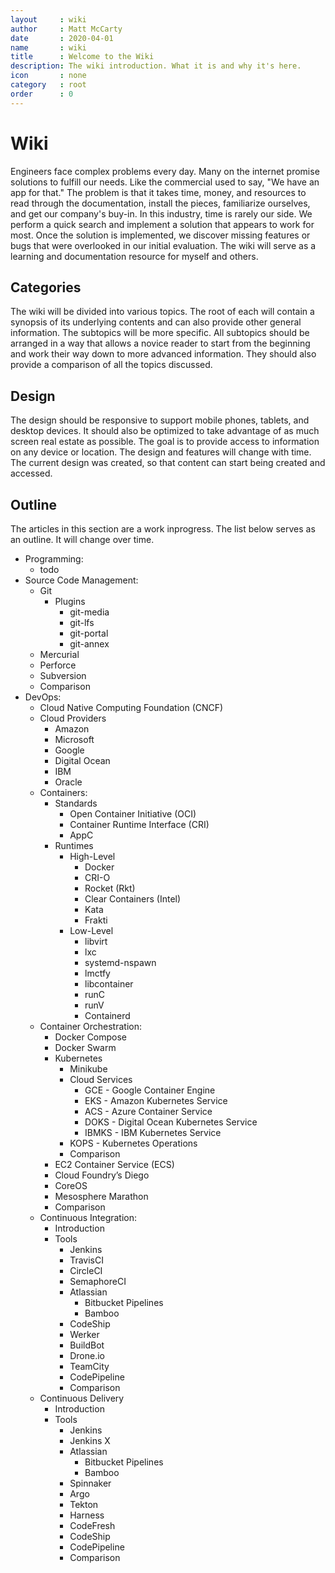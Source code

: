 ```yaml
---
layout     : wiki
author     : Matt McCarty
date       : 2020-04-01
name       : wiki
title      : Welcome to the Wiki
description: The wiki introduction. What it is and why it's here.
icon       : none
category   : root
order      : 0
---
```

# Wiki

Engineers face complex problems every day. Many on the internet promise solutions to fulfill our needs. Like the commercial used to say, "We have an app for that." The problem is that it takes time, money, and resources to read through the documentation, install the pieces, familiarize ourselves, and get our company's buy-in. In this industry, time is rarely our side. We perform a quick search and implement a solution that appears to work for most. Once the solution is implemented, we discover missing features or bugs that were overlooked in our initial evaluation. The wiki will serve as a learning and documentation resource for myself and others.

## Categories

The wiki will be divided into various topics. The root of each will contain a synopsis of its underlying contents and can also provide other general information. The subtopics will be more specific. All subtopics should be arranged in a way that allows a novice reader to start from the beginning and work their way down to more advanced information. They should also provide a comparison of all the topics discussed.

## Design

The design should be responsive to support mobile phones, tablets, and desktop devices. It should also be optimized to take advantage of as much screen real estate as possible. The goal is to provide access to information on any device or location. The design and features will change with time. The current design was created, so that content can start being created and accessed.

## Outline

The articles in this section are a work inprogress. The list below serves as an outline. It will change over time.

- Programming:
    - todo
- Source Code Management:
    - Git
        - Plugins
            - git-media
            - git-lfs
            - git-portal
            - git-annex
    - Mercurial
    - Perforce
    - Subversion
    - Comparison
- DevOps:
  - Cloud Native Computing Foundation (CNCF)
  - Cloud Providers
    - Amazon
    - Microsoft
    - Google
    - Digital Ocean
    - IBM
    - Oracle
  - Containers:
    - Standards
        - Open Container Initiative (OCI)
        - Container Runtime Interface (CRI)
        - AppC
    - Runtimes
        - High-Level
            - Docker
            - CRI-O
            - Rocket (Rkt)
            - Clear Containers (Intel)
            - Kata
            - Frakti
        - Low-Level
            - libvirt
            - lxc
            - systemd-nspawn
            - lmctfy
            - libcontainer
            - runC
            - runV
            - Containerd
  - Container Orchestration:
    - Docker Compose
    - Docker Swarm
    - Kubernetes
        - Minikube
        - Cloud Services
            - GCE   - Google Container Engine
            - EKS   - Amazon Kubernetes Service
            - ACS   - Azure Container Service
            - DOKS  - Digital Ocean Kubernetes Service
            - IBMKS - IBM Kubernetes Service
        - KOPS - Kubernetes Operations
        - Comparison
    - EC2 Container Service (ECS)
    - Cloud Foundry’s Diego
    - CoreOS
    - Mesosphere Marathon
    - Comparison
  - Continuous Integration:
    - Introduction
    - Tools
      - Jenkins
      - TravisCI
      - CircleCI
      - SemaphoreCI
      - Atlassian
        - Bitbucket Pipelines
        - Bamboo
      - CodeShip
      - Werker
      - BuildBot
      - Drone.io
      - TeamCity
      - CodePipeline
      - Comparison
  - Continuous Delivery
    - Introduction
    - Tools
      - Jenkins
      - Jenkins X
      - Atlassian
        - Bitbucket Pipelines
        - Bamboo
      - Spinnaker
      - Argo
      - Tekton
      - Harness
      - CodeFresh
      - CodeShip
      - CodePipeline
      - Comparison